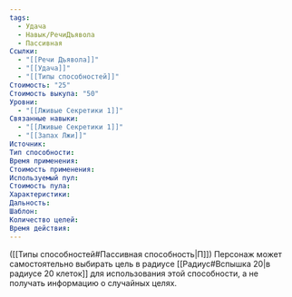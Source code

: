 ```yaml
---
tags:
  - Удача
  - Навык/РечиДъявола
  - Пассивная
Ссылки:
  - "[[Речи Дъявола]]"
  - "[[Удача]]"
  - "[[Типы способностей]]"
Стоимость: "25"
Стоимость выкупа: "50"
Уровни:
  - "[[Лживые Секретики 1]]"
Связанные навыки:
  - "[[Лживые Секретики 1]]"
  - "[[Запах Лжи]]"
Источник:
Тип способности:
Время применения:
Стоимость применения:
Используемый пул:
Стоимость пула:
Характеристики:
Дальность:
Шаблон:
Количество целей:
Время действия:
---
```

([[Типы способностей#Пассивная способность|П]]) Персонаж может самостоятельно выбирать цель в радиусе [[Радиус#Вспышка 20|в радиусе 20 клеток]] для использования этой способности, а не получать информацию о случайных целях. 